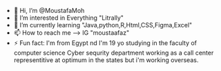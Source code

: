 - 👋 Hi, I’m @MoustafaMoh
- 👀 I’m interested in Everything "Litrally"
- 🌱 I’m currently learning "Java,python,R,Html,CSS,Figma,Excel"
- 📫 How to reach me --> IG "moustaafaz"
- ⚡ Fun fact: I'm from Egypt nd I'm 19 yo studying in the faculty of computer science Cyber sequrity department working as a call center representitive at optimum in the states but i'm working overseas.
